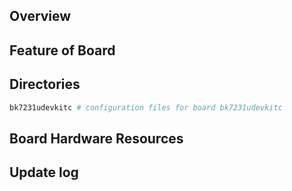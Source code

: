 ## Overview

## Feature of Board

## Directories

```sh
bk7231udevkitc # configuration files for board bk7231udevkitc
```

## Board Hardware Resources

## Update log
